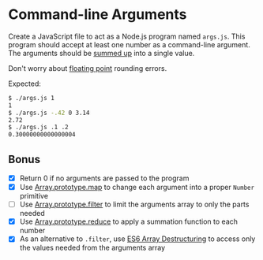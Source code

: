 # Command-line Arguments

Create a JavaScript file to act as a Node.js program named `args.js`. This program should accept at least one number as a command-line argument. The arguments should be [summed up](https://en.wikipedia.org/wiki/Summation) into a single value.

Don't worry about [floating point](https://en.wikipedia.org/wiki/Floating_point) rounding errors.

Expected:

```bash
$ ./args.js 1
1
$ ./args.js -.42 0 3.14
2.72
$ ./args.js .1 .2
0.30000000000000004
```

## Bonus

- [x] Return 0 if no arguments are passed to the program
- [x] Use [Array.prototype.map](https://developer.mozilla.org/en-US/docs/Web/JavaScript/Reference/Global_Objects/Array/map) to change each argument into a proper `Number` primitive
- [ ] Use [Array.prototype.filter](https://developer.mozilla.org/en-US/docs/Web/JavaScript/Reference/Global_Objects/Array/filter) to limit the arguments array to only the parts needed
- [x] Use [Array.prototype.reduce](https://developer.mozilla.org/en-US/docs/Web/JavaScript/Reference/Global_Objects/Array/Reduce) to apply a summation function to each number
- [x] As an alternative to `.filter`, use [ES6 Array Destructuring](https://developer.mozilla.org/en-US/docs/Web/JavaScript/Reference/Operators/Destructuring_assignment#Array_destructuring) to access only the values needed from the arguments array